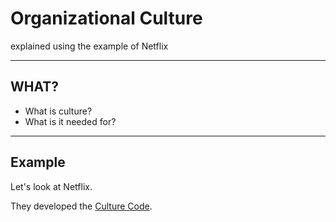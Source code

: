 # Organizational Culture 

explained using the example of Netflix

---

## WHAT?

- What is culture? 
- What is it needed for?

---

## Example

Let's look at Netflix. 

They developed the [Culture Code](https://www.slideshare.net/reed2001/culture-1798664).